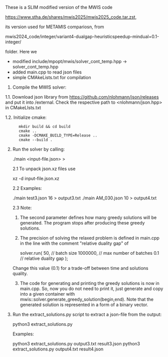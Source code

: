 These is a SLIM modified version of the MWIS code 

https://www.stha.de/shares/mwis2025/mwis2025_code.tar.zst,

its version used for METAMIS compariosn,  from 
 
 mwis2024_code/integer/variant4-dualgap-heuristicspeedup-mindual=0.1-integer/ 

 folder. Here we

 - modified  include/mpopt/mwis/solver_cont_temp.hpp -> solver_cont_temp.hpp
 - added main.cpp to read json files
 - simple CMAkeLists.txt for compilation

1. Compile the MWIS solver: 

  1.1. Download json library from https://github.com/nlohmann/json/releases and put it into /external. 
       Check the respective path to <nlohmann/json.hpp> in CMakeLIsts.txt

  1.2. Initialize cmake: 

		  mkdir build && cd build
		  cmake ..
		  cmake -DCMAKE_BUILD_TYPE=Release ..
		  cmake --build .
   

2. Run the solver by calling:
   
   ./main <input-file.json> <number-of-greedy-soluitons>  > <output-file-name>

   2.1 To unpack json.xz files use

      xz -d input-file.json.xz

   2.2  Examples:  

   ./main test3.json 16 > output3.txt
   ./main AM_030.json 10 > output4.txt
  

	2.3 Note: 

	1) The second parameter defines how many greedy solutions will be generated. The program stops after producing these greedy solutions.
	2) The precision of solving the relaxed problem is defined in main.cpp in the line with the comment "relative duality gap" of

	    solver.run(  50,          // batch size
                1000000,      // max number of batches
                0.1           // relative duality gap
    );


	Change this value (0.1) for a trade-off between time and solutions quality.

	3) The code for generating and printing the greedy solutions is now in main.cpp. So, now you do not need to print it, just generate and copy into a given container with mwis::solver.generate_greedy_solution(begin,end). 
	Note that the generated solution is represented in a form of a binary vector.

3. Run the extract_solutions.py script to extract a json-file from the output:

	python3 extract_solutions.py <output-file-name> <json-file-name>

	Examples: 

	python3 extract_solutions.py output3.txt result3.json
	python3 extract_solutions.py output4.txt result4.json